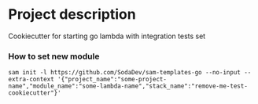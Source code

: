 # Project description
 Cookiecutter for starting go lambda with integration tests set 

### How to set new module
```shell
sam init -l https://github.com/SodaDev/sam-templates-go --no-input --extra-context '{"project_name":"some-project-name","module_name":"some-lambda-name","stack_name":"remove-me-test-cookiecutter"}'
```
